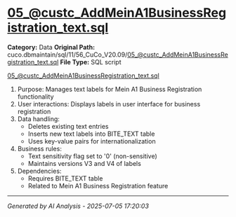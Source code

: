# 05_@custc_AddMeinA1BusinessRegistration_text.sql

**Category:** Data
**Original Path:** cuco.dbmaintain/sql/11/56_CuCo_V20.09/05_@custc_AddMeinA1BusinessRegistration_text.sql
**File Type:** SQL script

05_@custc_AddMeinA1BusinessRegistration_text.sql
1. Purpose: Manages text labels for Mein A1 Business Registration functionality
2. User interactions: Displays labels in user interface for business registration
3. Data handling:
   - Deletes existing text entries
   - Inserts new text labels into BITE_TEXT table
   - Uses key-value pairs for internationalization
4. Business rules:
   - Text sensitivity flag set to '0' (non-sensitive)
   - Maintains versions V3 and V4 of labels
5. Dependencies:
   - Requires BITE_TEXT table
   - Related to Mein A1 Business Registration feature

---
*Generated by AI Analysis - 2025-07-05 17:20:03*
